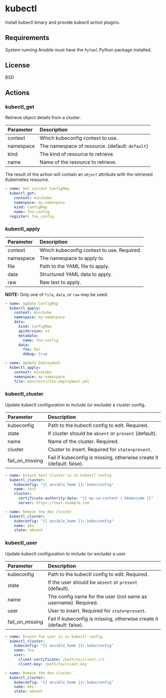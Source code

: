 # kubectl

Install kubectl binary and provide kubectl action plugins.

## Requirements

System running Ansible must have the `PyYaml` Python package installed.

## License

BSD

## Actions

### kubectl_get

Retrieve object details from a cluster.

| Parameter | Description                                     |
|:----------|:------------------------------------------------|
| context   | Which kubeconfig context to use.                |
| namespace | The namespace of resource. (default: `default`) |
| kind      | The kind of resource to retrieve.               |
| name      | Name of the resource to retrieve.               |

The result of the action will contain an `object` attribute with the
retrieved Kubernetes resource.

```yaml
- name: Get current ConfigMap
  kubectl_get:
    context: minikube
    namespace: my-namespace
    kind: ConfigMap
    name: foo-config
  register: foo_config
```

### kubectl_apply

| Parameter | Description                                |
|:----------|:-------------------------------------------|
| context   | Which kubeconfig context to use. Required. |
| namespace | The namespace to apply to.                 |
| file      | Path to the YAML file to apply.            |
| data      | Structured YAML data to apply.             |
| raw       | Raw text to apply.                         |

**NOTE:** Only one of `file`, `data`, or `raw` may be used.

```yaml
- name: Update ConfigMap
  kubectl_apply:
    context: minikube
    namespace: my-namespace
    data:
      kind: ConfigMap
      apiVersion: v1
      metadata:
        name: foo-config
      data:
        foo: bar
        debug: true

- name: Update Deployment
  kubectl_apply:
    context: minikube
    namespace: my-namespace
    file: manifests/foo-deployment.yml
```


### kubectl_cluster

Update kubectl configuration to include (or exclude) a cluster config.

| Parameter       | Description                                                          |
|:----------------|:---------------------------------------------------------------------|
| kubeconfig      | Path to the kubectl config to edit. Required.                        |
| state           | If cluster should be `absent` or `present` (default).                |
| name            | Name of the cluster. Required.                                       |
| cluster         | Cluster to insert. Required for `state=present`.                     |
| fail_on_missing | Fail if kubeconfig is missing, otherwise create it (default: false). |

```yaml
- name: Ensure test cluster is in kubectl config
  kubectl_cluster:
    kubeconfig: "{{ ansible_home }}/.kube/config"
    name: test
    cluster:
      certificate-authority-data: "{{ my-ca-content | b64encode }}"
      server: https://test.example.com

- name: Remove the dev cluster
  kubectl_cluster:
    kubeconfig: "{{ ansible_home }}/.kube/config"
    name: dev
    state: absent
```

### kubectl_user

Update kubectl configuration to include (or exclude) a user.

| Parameter       | Description                                                          |
|:----------------|:---------------------------------------------------------------------|
| kubeconfig      | Path to the kubectl config to edit. Required.                        |
| state           | If the user should be `absent` or `present` (default).               |
| name            | The config name for the user (not same as username). Required.       |
| user            | User to insert. Required for `state=present`.                        |
| fail_on_missing | Fail if kubeconfig is missing, otherwise create it (default: false). |


```yaml
- name: Ensure foo user is in kubectl config
  kubectl_cluster:
    kubeconfig: "{{ ansible_home }}/.kube/config"
    name: foo
    user:
      client-certificate: /path/to/client.crt
      client-key: /path/to/client.key

- name: Remove the dev cluster
  kubectl_cluster:
    kubeconfig: "{{ ansible_home }}/.kube/config"
    name: dev
    state: absent
```
